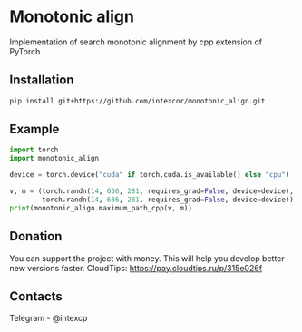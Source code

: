 # Monotonic align
Implementation of search monotonic alignment by cpp extension of PyTorch.

## Installation
```sh
pip install git+https://github.com/intexcor/monotonic_align.git
```
## Example

```python
import torch
import monotonic_align

device = torch.device("cuda" if torch.cuda.is_available() else "cpu")

v, m = (torch.randn(14, 636, 281, requires_grad=False, device=device),
        torch.randn(14, 636, 281, requires_grad=False, device=device))
print(monotonic_align.maximum_path_cpp(v, m))
```
## Donation
You can support the project with money. This will help you develop better new versions faster.
CloudTips: https://pay.cloudtips.ru/p/315e026f

## Contacts
Telegram - @intexcp
